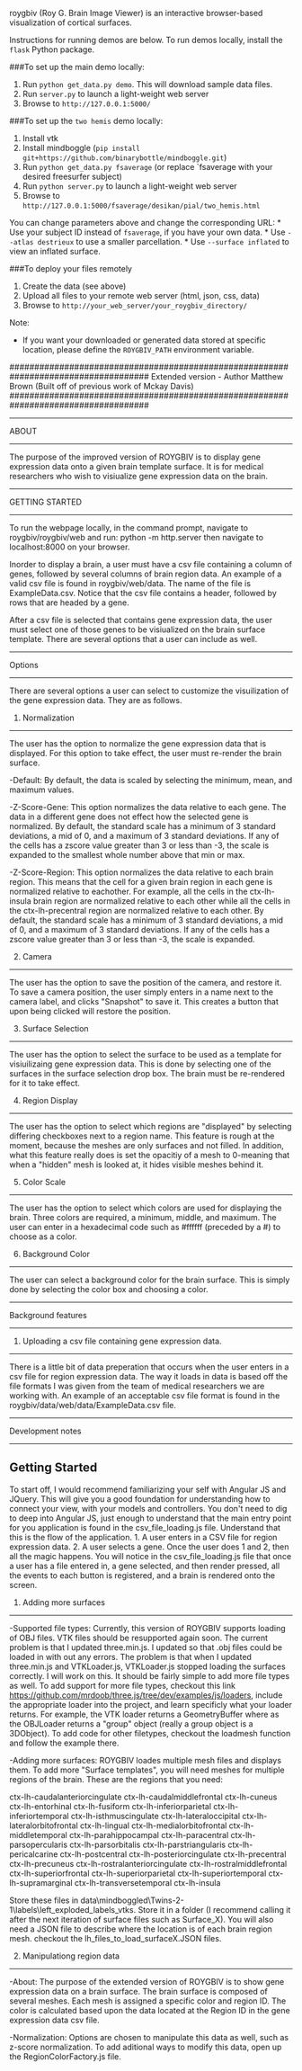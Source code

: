roygbiv (Roy G. Brain Image Viewer) is an interactive browser-based visualization of cortical surfaces.

Instructions for running demos are below. To run demos locally, install the `flask` Python package.


###To set up the main demo locally:

1. Run `python get_data.py demo`. This will download sample data files.
2. Run `server.py` to launch a light-weight web server
3. Browse to `http://127.0.0.1:5000/`


###To set up the `two hemis` demo locally:
1. Install vtk
2. Install mindboggle (`pip install git+https://github.com/binarybottle/mindboggle.git`)
3. Run `python get_data.py fsaverage` (or replace `fsaverage with your desired freesurfer subject)
4. Run `python server.py` to launch a light-weight web server
5. Browse to `http://127.0.0.1:5000/fsaverage/desikan/pial/two_hemis.html`

You can change parameters above and change the corresponding URL:
    * Use your subject ID instead of `fsaverage`, if you have your own data.
    * Use `--atlas destrieux` to use a smaller parcellation.
    * Use `--surface inflated` to view an inflated surface.

###To deploy your files remotely
1. Create the data (see above)
2. Upload all files to your remote web server (html, json, css, data)
3. Browse to `http://your_web_server/your_roygbiv_directory/`

Note:
* If you want your downloaded or generated data stored at specific location, please define the `ROYGBIV_PATH` environment variable.


####################################################################################
Extended version - Author Matthew Brown (Built off of previous work of Mckay Davis)
####################################################################################

**********************************
ABOUT
**********************************
The purpose of the improved version of ROYGBIV is to display gene expression data onto a given brain template surface. It is for medical researchers who wish to
visiualize gene expression data on the brain.

**********************************
GETTING STARTED
**********************************
To run the webpage locally, in the command prompt, navigate to roygbiv/roygbiv/web and run: python -m http.server
then navigate to localhost:8000 on your browser.

Inorder to display a brain, a user must have a csv file containing a column of genes, followed by several columns of brain region data. An example of a valid csv file is found in roygbiv/web/data. The name of the file is ExampleData.csv. Notice that the csv file contains a header, followed by rows that are headed by a gene.

After a csv file is selected that contains gene expression data, the user must select
one of those genes to be visiualized on the brain surface template. There are several
options that a user can include as well.

**********************************
Options
**********************************
There are several options a user can select to customize the visuilization of the gene expression data. They are as follows.

1. Normalization
----------------------------------
The user has the option to normalize the gene expression data that is displayed. For this option to take effect, the user must re-render the brain surface.

-Default: By default, the data is scaled by selecting the minimum, mean, and maximum values.

-Z-Score-Gene: This option normalizes the data relative to each gene. The data in a different gene does not effect how the selected gene is normalized. By default, the standard scale has a minimum of 3 standard deviations, a mid of 0, and a maximum of 3 standard deviations. If any of the cells has a zscore value greater than 3 or less than -3, the scale is expanded to the smallest whole number above that min or max.

-Z-Score-Region: This option normalizes the data relative to each brain region. This means that the cell for a given brain region in each gene is normalized relative to eachother. For example, all the cells in the ctx-lh-insula brain region are normalized relative to each other while all the cells in the ctx-lh-precentral region are normalized relative to each other. By default, the standard scale has a minimum of 3 standard deviations, a mid of 0, and a maximum of 3 standard deviations. If any of the cells has a zscore value greater than 3 or less than -3, the scale is expanded.

2. Camera
----------------------------------
The user has the option to save the position of the camera, and restore it. To save a camera position, the user simply enters in a name next to the camera label, and clicks "Snapshot" to save it. This creates a button that upon being clicked will restore the position.

3. Surface Selection
----------------------------------
The user has the option to select the surface to be used as a template for visiuilizaing gene expression data. This is done by selecting one of the surfaces in the surface selection drop box. The brain must be re-rendered for it to take effect.

4. Region Display
----------------------------------
The user has the option to select which regions are "displayed" by selecting differing checkboxes next to a region name. This feature is rough at the moment, because the meshes are only surfaces and not filled. In addition, what this feature really does is set the opacitiy of a mesh to 0-meaning that when a "hidden" mesh is looked at, it hides visible meshes behind it.

5. Color Scale
----------------------------------
The user has the option to select which colors are used for displaying the brain. Three colors are required, a minimum, middle, and maximum. The user can enter in a hexadecimal code such as #ffffff (preceded by a #) to choose as a color.

6. Background Color
----------------------------------
The user can select a background color for the brain surface. This is simply done by selecting the color box and choosing a color.

**********************************
Background features
**********************************
1. Uploading a csv file containing gene expression data.
----------------------------------
There is a little bit of data preperation that occurs when the user enters in a csv file for region expression data. The way it loads in data is based off the file formats I was given from the team of medical researchers we are working with. An example of an acceptable csv file format is found in the roygbiv/data/web/data/ExampleData.csv file.

**********************************
Development notes
**********************************
Getting Started
----------------------------------
To start off, I would recommend familiarizing your self with Angular JS and JQuery. This will give you a good foundation for understanding how to connect your view, with your models and controllers. You don't need to dig to deep into Angular JS, just enough to understand that the main entry point for you application is found in the csv_file_loading.js file. Understand that this is the flow of the application. 1. A user enters in a CSV file for region expression data. 2. A user selects a gene. Once the user does 1 and 2, then all the magic happens. You will notice in the csv_file_loading.js file that once a user has a file entered in, a gene selected, and then render pressed, all the events to each button is registered, and a brain is rendered onto the screen.

1. Adding more surfaces
----------------------------------
-Supported file types: Currently, this version of ROYGBIV supports loading of OBJ files. VTK files should be resupported again soon. The current problem is that I updated three.min.js. I updated so that .obj files could be loaded in with out any errors. The problem is that when I updated three.min.js and VTKLoader.js, VTKLoader.js stopped loading the surfaces correctly. I will work on this. It should be fairly simple to add more file types as well. To add support for more file types, checkout this link https://github.com/mrdoob/three.js/tree/dev/examples/js/loaders, include the appropriate loader into the project, and learn specificly what your loader returns. For example, the VTK loader returns a GeometryBuffer where as the OBJLoader returns a "group" object (really a group object is a 3DObject). To add code for other filetypes, checkout the loadmesh function and follow the example there.

-Adding more surfaces: ROYGBIV loades multiple mesh files and displays them. To add more "Surface templates", you will need meshes for multiple regions of the brain. These are the regions that you need: 

ctx-lh-caudalanteriorcingulate
ctx-lh-caudalmiddlefrontal
ctx-lh-cuneus
ctx-lh-entorhinal
ctx-lh-fusiform
ctx-lh-inferiorparietal
ctx-lh-inferiortemporal
ctx-lh-isthmuscingulate
ctx-lh-lateraloccipital
ctx-lh-lateralorbitofrontal
ctx-lh-lingual
ctx-lh-medialorbitofrontal
ctx-lh-middletemporal
ctx-lh-parahippocampal
ctx-lh-paracentral
ctx-lh-parsopercularis
ctx-lh-parsorbitalis
ctx-lh-parstriangularis
ctx-lh-pericalcarine
ctx-lh-postcentral
ctx-lh-posteriorcingulate
ctx-lh-precentral
ctx-lh-precuneus
ctx-lh-rostralanteriorcingulate
ctx-lh-rostralmiddlefrontal                                     
ctx-lh-superiorfrontal
ctx-lh-superiorparietal
ctx-lh-superiortemporal
ctx-lh-supramarginal
ctx-lh-transversetemporal
ctx-lh-insula

Store these files in data\mindboggled\Twins-2-1\labels\left_exploded_labels_vtks. Store it in a folder (I recommend calling it after the next iteration of surface files such as Surface_X).
You will also need a JSON file to describe where the location is of each brain region mesh. checkout the lh_files_to_load_surfaceX.JSON files.

2. Manipulationg region data
----------------------------------
-About: The purpose of the extended version of ROYGBIV is to show gene expression data on a brain surface. The brain surface is composed of several meshes. Each mesh is assigned a specific color and region ID. The color is calculated based upon the data located at the Region ID in the gene expression data csv file. 

-Normalization:
Options are chosen to manipulate this data as well, such as z-score normalization. To add aditional ways to modify this data, open up the RegionColorFactory.js file. 